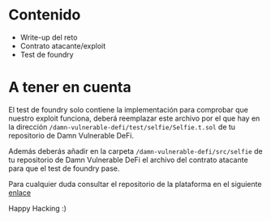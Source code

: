 # Contenido

- Write-up del reto
- Contrato atacante/exploit
- Test de foundry

# A tener en cuenta

El test de foundry solo contiene la implementación para comprobar que nuestro exploit funciona, deberá reemplazar este archivo por el que hay en la dirección `/damn-vulnerable-defi/test/selfie/Selfie.t.sol` de tu repositorio de Damn Vulnerable DeFi.

Además deberás añadir en la carpeta `/damn-vulnerable-defi/src/selfie` de tu repositorio de Damn Vulnerable DeFi el archivo del contrato atacante para que el test de foundry pase.

Para cualquier duda consultar el repositorio de la plataforma en el siguiente [enlace](https://github.com/theredguild/damn-vulnerable-defi/tree/v4.1.0)

Happy Hacking :)
